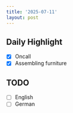 ```yaml
---
title: '2025-07-11'
layout: post
---
```


**Daily Highlight**
---

- [x] Oncall
- [x] Assembling furniture

**TODO**
---

- [ ] English
- [ ] German
